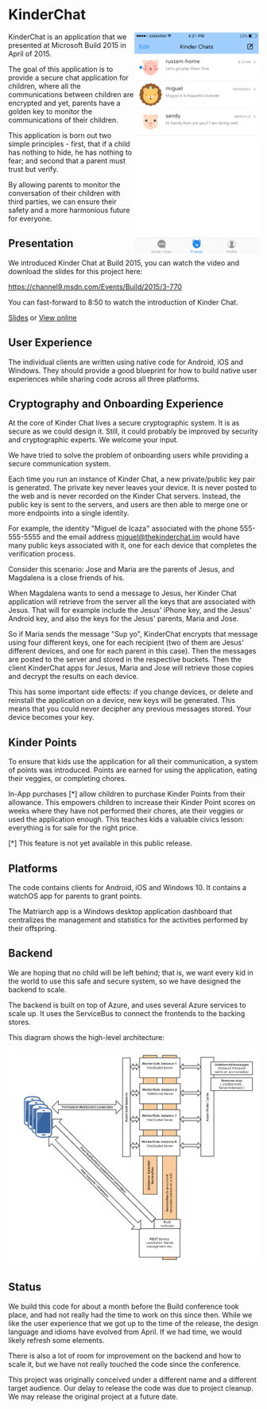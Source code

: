 ﻿KinderChat
===========

<img align="right" src="Shot.png" width="250">

KinderChat is an application that we presented at Microsoft Build 2015 in April of 2015.

The goal of this application is to provide a secure chat application for children, where
all the communications between children are encrypted and yet, parents have a golden key
to monitor the communications of their children.

This application is born out two simple principles - first, that if a child 
has nothing to hide, he has nothing to fear; and second that a parent must
trust but verify. 

By allowing parents to monitor the conversation of their children with third parties, we can 
ensure their safety and a more harmonious future for everyone.

Presentation
------------

We introduced Kinder Chat at Build 2015, you can watch the video and download the 
slides for this project here:

https://channel9.msdn.com/Events/Build/2015/3-770

You can fast-forward to 8:50 to watch the introduction of Kinder Chat.

[Slides](http://video.ch9.ms/sessions/build/2015/3-770.pptx) or [View online](http://view.officeapps.live.com/op/view.aspx?src=http%3a%2f%2fvideo.ch9.ms%2fsessions%2fbuild%2f2015%2f3-770.pptx)


User Experience
---------------

The individual clients are written using native code for Android, iOS and Windows.  They should
provide a good blueprint for how to build native user experiences while sharing code across
all three platforms.


Cryptography and Onboarding Experience
--------------------------------------

At the core of Kinder Chat lives a secure cryptographic system.  It is as secure as we could
design it. Still, it could probably be improved by security and cryptographic experts.  We welcome your
input.

We have tried to solve the problem of onboarding users while providing a secure communication
system.   

Each time you run an instance of Kinder Chat, a new private/public key pair is generated.  The
private key never leaves your device.  It is never posted to the web and is never recorded on the
Kinder Chat servers. Instead, the public key is sent to the servers, and users are then able
to merge one or more endpoints into a single identity.

For example, the identity "Miguel de Icaza" associated with the phone 555-555-5555 and the
email address miguel@thekinderchat.im would have many public keys associated with it, one
for each device that completes the verification process.   

Consider this scenario: Jose and Maria are the parents of Jesus, and Magdalena is a close 
friends of his.  

When Magdalena wants to send a message to Jesus, her Kinder Chat application will retrieve
from the server all the keys that are associated with Jesus.  That will for example include
the Jesus' iPhone key, and the Jesus' Android key, and also the keys for the Jesus' parents,
Maria and Jose.  

So if Maria sends the message "Sup yo", KinderChat encrypts that message using four
different keys, one for each recipient (two of them are Jesus' different devices, and 
one for each parent in this case).  Then the messages are posted to the server and stored
in the respective buckets.  Then the client KinderChat apps for Jesus, Maria and Jose
will retrieve those copies and decrypt the results on each device.

This has some important side effects: if you change devices, or delete and reinstall the
application on a device, new keys will be generated.  This means that you could never
decipher any previous messages stored.   Your device becomes your key.

Kinder Points
-------------

To ensure that kids use the application for all their communication, a system of points was
introduced. Points are earned for using the application, eating their veggies, or completing chores.

In-App purchases [*] allow children to purchase Kinder Points from their allowance.  This 
empowers children to increase their Kinder Point scores on weeks where they have not 
performed their chores, ate their veggies or used the application enough.  This teaches
kids a valuable civics lesson: everything is for sale for the right price.

[*] This feature is not yet available in this public release.

Platforms
---------

The code contains clients for Android, iOS and Windows 10.  It contains a watchOS app for
parents to grant points.

The Matriarch app is a Windows desktop application dashboard that centralizes the management
and statistics for the activities performed by their offspring.

Backend
-------

We are hoping that no child will be left behind; that is, we want every kid in the world to
use this safe and secure system, so we have designed the backend to scale.   

The backend is built on top of Azure, and uses several Azure services to scale up.  It uses
the ServiceBus to connect the frontends to the backing stores.

This diagram shows the high-level architecture:

![KinderChat Backend](KinderChatWorkerRole/KinderChat.WorkerRole.SocketServer/diagram.png)

Status
------

We build this code for about a month before the Build conference took place, and had not
really had the time to work on this since then.  While we like the user experience that 
we got up to the time of the release, the design language and idioms have evolved from
April.  If we had time, we would likely refresh some elements.

There is also a lot of room for improvement on the backend and how to scale it, but we have not
really touched the code since the conference.

This project was originally conceived under a different name and a different target audience.  Our delay
to release the code was due to project cleanup.  We may release the original project at a future date.
